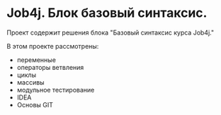 # Job4j. Блок базовый синтаксис.

Проект содержит решения блока "Базовый синтаксис курса Job4j."

В этом проекте рассмотрены: 
- переменные
- операторы ветвления
- циклы
- массивы
- модульное тестирование
- IDEA
- Основы GIT